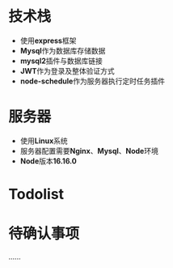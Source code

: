 <!--
 * @Author: V_JNNJIELU-PCGP\v_jnnjieluo v_jnnjieluo@tencent.com
 * @Date: 2024-12-02 10:29:44
 * @LastEditors: V_JNNJIELU-PCGP\v_jnnjieluo v_jnnjieluo@tencent.com
 * @LastEditTime: 2024-12-24 10:11:51
 * @FilePath: \Vue3-ts-server\README.md
 * @Description: 
-->
# 技术栈

- 使用**express**框架
- **Mysql**作为数据库存储数据
- **mysql2**插件与数据库链接
- **JWT**作为登录及整体验证方式
- **node-schedule**作为服务器执行定时任务插件

# 服务器

- 使用**Linux**系统
- 服务器配置需要**Nginx**、**Mysql**、**Node**环境
- **Node**版本**16.16.0**

# Todolist

# 待确认事项

......

